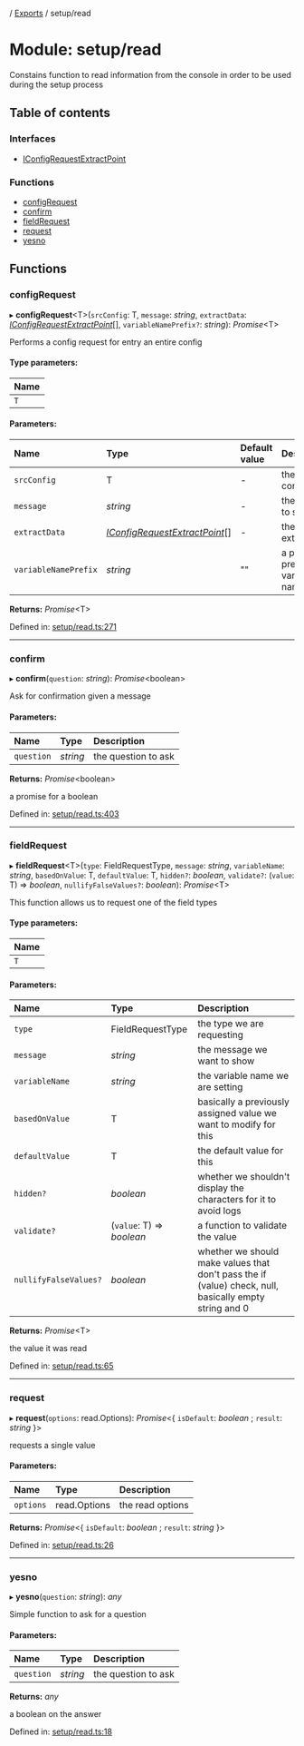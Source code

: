 [](../README.md) / [Exports](../modules.md) / setup/read

# Module: setup/read

Constains function to read information from the console in order to be used
during the setup process

## Table of contents

### Interfaces

- [IConfigRequestExtractPoint](../interfaces/setup_read.iconfigrequestextractpoint.md)

### Functions

- [configRequest](setup_read.md#configrequest)
- [confirm](setup_read.md#confirm)
- [fieldRequest](setup_read.md#fieldrequest)
- [request](setup_read.md#request)
- [yesno](setup_read.md#yesno)

## Functions

### configRequest

▸ **configRequest**<T\>(`srcConfig`: T, `message`: *string*, `extractData`: [*IConfigRequestExtractPoint*](../interfaces/setup_read.iconfigrequestextractpoint.md)[], `variableNamePrefix?`: *string*): *Promise*<T\>

Performs a config request for entry an entire config

#### Type parameters:

Name |
:------ |
`T` |

#### Parameters:

Name | Type | Default value | Description |
:------ | :------ | :------ | :------ |
`srcConfig` | T | - | the source configuration   |
`message` | *string* | - | the message to show   |
`extractData` | [*IConfigRequestExtractPoint*](../interfaces/setup_read.iconfigrequestextractpoint.md)[] | - | the ata to extract   |
`variableNamePrefix` | *string* | "" | a prefix to prefix all variable names    |

**Returns:** *Promise*<T\>

Defined in: [setup/read.ts:271](https://github.com/onzag/itemize/blob/3efa2a4a/setup/read.ts#L271)

___

### confirm

▸ **confirm**(`question`: *string*): *Promise*<boolean\>

Ask for confirmation given a message

#### Parameters:

Name | Type | Description |
:------ | :------ | :------ |
`question` | *string* | the question to ask   |

**Returns:** *Promise*<boolean\>

a promise for a boolean

Defined in: [setup/read.ts:403](https://github.com/onzag/itemize/blob/3efa2a4a/setup/read.ts#L403)

___

### fieldRequest

▸ **fieldRequest**<T\>(`type`: FieldRequestType, `message`: *string*, `variableName`: *string*, `basedOnValue`: T, `defaultValue`: T, `hidden?`: *boolean*, `validate?`: (`value`: T) => *boolean*, `nullifyFalseValues?`: *boolean*): *Promise*<T\>

This function allows us to request one of the field types

#### Type parameters:

Name |
:------ |
`T` |

#### Parameters:

Name | Type | Description |
:------ | :------ | :------ |
`type` | FieldRequestType | the type we are requesting   |
`message` | *string* | the message we want to show   |
`variableName` | *string* | the variable name we are setting   |
`basedOnValue` | T | basically a previously assigned value we want to modify for this   |
`defaultValue` | T | the default value for this   |
`hidden?` | *boolean* | whether we shouldn't display the characters for it to avoid logs   |
`validate?` | (`value`: T) => *boolean* | a function to validate the value   |
`nullifyFalseValues?` | *boolean* | whether we should make values that don't pass the if (value) check, null, basically empty string and 0   |

**Returns:** *Promise*<T\>

the value it was read

Defined in: [setup/read.ts:65](https://github.com/onzag/itemize/blob/3efa2a4a/setup/read.ts#L65)

___

### request

▸ **request**(`options`: read.Options): *Promise*<{ `isDefault`: *boolean* ; `result`: *string*  }\>

requests a single value

#### Parameters:

Name | Type | Description |
:------ | :------ | :------ |
`options` | read.Options | the read options    |

**Returns:** *Promise*<{ `isDefault`: *boolean* ; `result`: *string*  }\>

Defined in: [setup/read.ts:26](https://github.com/onzag/itemize/blob/3efa2a4a/setup/read.ts#L26)

___

### yesno

▸ **yesno**(`question`: *string*): *any*

Simple function to ask for a question

#### Parameters:

Name | Type | Description |
:------ | :------ | :------ |
`question` | *string* | the question to ask   |

**Returns:** *any*

a boolean on the answer

Defined in: [setup/read.ts:18](https://github.com/onzag/itemize/blob/3efa2a4a/setup/read.ts#L18)
